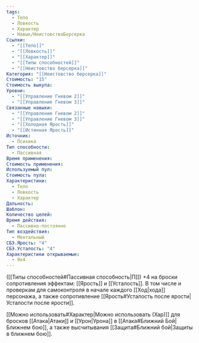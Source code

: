 ```yaml
---
tags:
  - Тело
  - Ловкость
  - Характер
  - Навык/НеистовствоБерсерка
Ссылки:
  - "[[Тело]]"
  - "[[Ловкость]]"
  - "[[Характер]]"
  - "[[Типы способностей]]"
  - "[[Неистовство берсерка]]"
Категория: "[[Неистовство берсерка]]"
Стоимость: "15"
Стоимость выкупа: 
Уровни:
  - "[[Управление Гневом 2]]"
  - "[[Управление Гневом 3]]"
Связанные навыки:
  - "[[Управление Гневом 2]]"
  - "[[Управление Гневом 3]]"
  - "[[Холодная Ярость]]"
  - "[[Истинная Ярость]]"
Источник:
  - Психика
Тип способности:
  - Пассивная
Время применения: 
Стоимость применения: 
Используемый пул: 
Стоимость пула: 
Характеристики:
  - Тело
  - Ловкость
  - Характер
Дальность: 
Шаблон: 
Количество целей: 
Время действия:
  - Пассивно-постоянно
Тип воздействия:
  - Ментальный
СБЭ.Ярость: "4"
СБЭ.Усталость: "4"
Характеристики открываемые:
  - 9x4
---
```

([[Типы способностей#Пассивная способность|П]]) +4 на броски сопротивления эффектам: [[Ярость]] и [[Усталость]]. В том числе и проверкам для самоконтроля в начале каждого [[Ход|хода]] персонажа, а также сопротивление [[Ярость#Усталость после ярости|Усталости после ярости]]. 

[[Можно использовать#Характер|Можно использовать (Хар)]] для бросков [[Атака|Атаки]] и [[Урон|Урона]] в [[Атака#Ближний Бой|Ближнем бою]], а также высчитывания [[Защита#Ближний бой|Защиты в ближнем бою]].